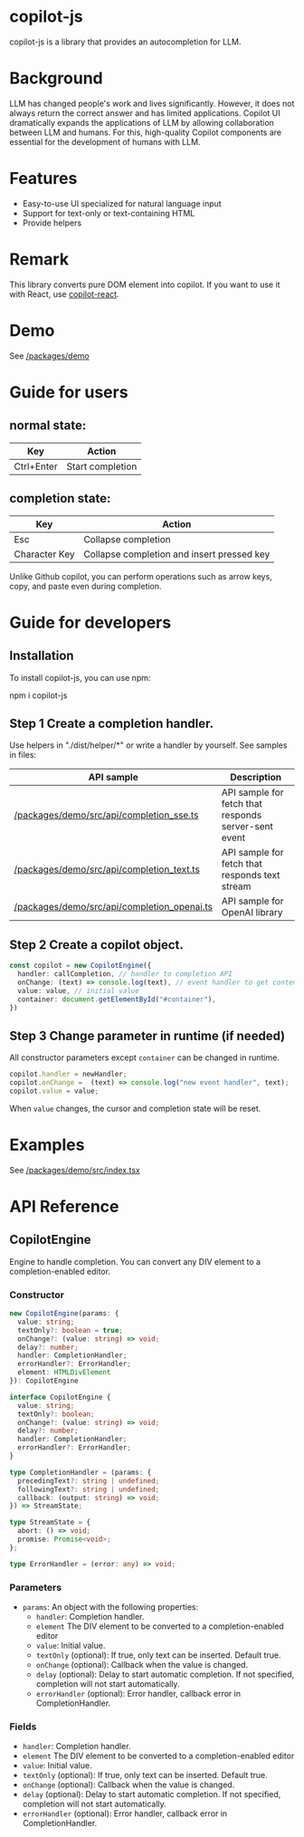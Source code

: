# copilot-js

copilot-js is a library that provides an autocompletion for LLM. 

# Background
LLM has changed people's work and lives significantly. However, it does not always return the correct answer and has limited applications. Copilot UI dramatically expands the applications of LLM by allowing collaboration between LLM and humans. For this, high-quality Copilot components are essential for the development of humans with LLM.

# Features
- Easy-to-use UI specialized for natural language input
- Support for text-only or text-containing HTML
- Provide helpers

# Remark
This library converts pure DOM element into copilot.
If you want to use it with React, use [copilot-react](../copilot-react/README.md).

# Demo
See [/packages/demo](../demo/README.md)

# Guide for users

## normal state:
| Key | Action |
|-----|--------|
| Ctrl+Enter | Start completion |

## completion state:
| Key | Action |
|-----|--------|
| Esc | Collapse completion |
| Character Key | Collapse completion and insert pressed key |

Unlike Github copilot, you can perform operations such as arrow keys, copy, and paste even during completion.


# Guide for developers

## Installation

To install copilot-js, you can use npm:

npm i copilot-js

## Step 1 Create a completion handler.

Use helpers in "./dist/helper/*" or write a handler by yourself.
See samples in files: 

| API sample | Description |
|--------------|-------------|
| [/packages/demo/src/api/completion_sse.ts](../demo/src/api/completion_sse.ts) | API sample for fetch that responds server-sent event |
| [/packages/demo/src/api/completion_text.ts](../demo/src/api/completion_text.ts) | API sample for fetch that responds text stream |
| [/packages/demo/src/api/completion_openai.ts](../demo/src/api/completion_openai.ts) | API sample for OpenAI library |

## Step 2 Create a copilot object.

```ts
const copilot = new CopilotEngine({
  handler: callCompletion, // handler to completion API
  onChange: (text) => console.log(text), // event handler to get content
  value: value, // initial value
  container: document.getElementById("#container"),
})
```

## Step 3 Change parameter in runtime (if needed)

All constructor parameters except `container` can be changed in runtime.

```ts
copilot.handler = newHandler;
copilot.onChange =  (text) => console.log("new event handler", text);
copilot.value = value;
```

When `value` changes, the cursor and completion state will be reset.

# Examples

See [/packages/demo/src/index.tsx](/../demo/src/index.tsx)

# API Reference

## CopilotEngine

Engine to handle completion. You can convert any DIV element to a completion-enabled editor.

### Constructor

```ts
new CopilotEngine(params: {
  value: string;
  textOnly?: boolean = true;
  onChange?: (value: string) => void;
  delay?: number;
  handler: CompletionHandler;
  errorHandler?: ErrorHandler;
  element: HTMLDivElement
}): CopilotEngine

interface CopilotEngine {
  value: string;
  textOnly?: boolean;
  onChange?: (value: string) => void;
  delay?: number;
  handler: CompletionHandler;
  errorHandler?: ErrorHandler;
}

type CompletionHandler = (params: {
  precedingText?: string | undefined;
  followingText?: string | undefined;
  callback: (output: string) => void;
}) => StreamState;

type StreamState = {
  abort: () => void;
  promise: Promise<void>;
};

type ErrorHandler = (error: any) => void;

```
### Parameters

- `params`: An object with the following properties:
  - `handler`: Completion handler.
  - `element`  The DIV element to be converted to a completion-enabled editor
  - `value`: Initial value.
  - `textOnly` (optional): If true, only text can be inserted. Default true.
  - `onChange` (optional): Callback when the value is changed.
  - `delay` (optional): Delay to start automatic completion. If not specified, completion will not start automatically.
  - `errorHandler` (optional): Error handler, callback error in CompletionHandler.


### Fields

- `handler`: Completion handler.
- `element`  The DIV element to be converted to a completion-enabled editor
- `value`: Initial value.
- `textOnly` (optional): If true, only text can be inserted. Default true.
- `onChange` (optional): Callback when the value is changed.
- `delay` (optional): Delay to start automatic completion. If not specified, completion will not start automatically.
- `errorHandler` (optional): Error handler, callback error in CompletionHandler.
